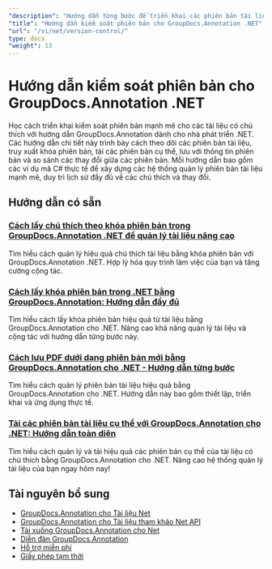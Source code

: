 ```yaml
---
"description": "Hướng dẫn từng bước để triển khai các phiên bản tài liệu, theo dõi các thay đổi và quản lý lịch sử chú thích bằng GroupDocs.Annotation cho .NET."
"title": "Hướng dẫn kiểm soát phiên bản cho GroupDocs.Annotation .NET"
"url": "/vi/net/version-control/"
type: docs
"weight": 13
---
```


# Hướng dẫn kiểm soát phiên bản cho GroupDocs.Annotation .NET

Học cách triển khai kiểm soát phiên bản mạnh mẽ cho các tài liệu có chú thích với hướng dẫn GroupDocs.Annotation dành cho nhà phát triển .NET. Các hướng dẫn chi tiết này trình bày cách theo dõi các phiên bản tài liệu, truy xuất khóa phiên bản, tải các phiên bản cụ thể, lưu với thông tin phiên bản và so sánh các thay đổi giữa các phiên bản. Mỗi hướng dẫn bao gồm các ví dụ mã C# thực tế để xây dựng các hệ thống quản lý phiên bản tài liệu mạnh mẽ, duy trì lịch sử đầy đủ về các chú thích và thay đổi.

## Hướng dẫn có sẵn

### [Cách lấy chú thích theo khóa phiên bản trong GroupDocs.Annotation .NET để quản lý tài liệu nâng cao](./retrieve-annotations-version-key-groupdocs-dotnet/)
Tìm hiểu cách quản lý hiệu quả chú thích tài liệu bằng khóa phiên bản với GroupDocs.Annotation .NET. Hợp lý hóa quy trình làm việc của bạn và tăng cường cộng tác.

### [Cách lấy khóa phiên bản trong .NET bằng GroupDocs.Annotation: Hướng dẫn đầy đủ](./retrieving-version-keys-groupdocs-annotation-dotnet/)
Tìm hiểu cách lấy khóa phiên bản hiệu quả từ tài liệu bằng GroupDocs.Annotation cho .NET. Nâng cao khả năng quản lý tài liệu và cộng tác với hướng dẫn từng bước này.

### [Cách lưu PDF dưới dạng phiên bản mới bằng GroupDocs.Annotation cho .NET - Hướng dẫn từng bước](./save-pdf-new-version-groupdocs-annotation-net/)
Tìm hiểu cách quản lý phiên bản tài liệu hiệu quả bằng GroupDocs.Annotation cho .NET. Hướng dẫn này bao gồm thiết lập, triển khai và ứng dụng thực tế.

### [Tải các phiên bản tài liệu cụ thể với GroupDocs.Annotation cho .NET: Hướng dẫn toàn diện](./load-specific-versions-groupdocs-annotation-net/)
Tìm hiểu cách quản lý và tải hiệu quả các phiên bản cụ thể của tài liệu có chú thích bằng GroupDocs.Annotation cho .NET. Nâng cao hệ thống quản lý tài liệu của bạn ngay hôm nay!

## Tài nguyên bổ sung

- [GroupDocs.Annotation cho Tài liệu Net](https://docs.groupdocs.com/annotation/net/)
- [GroupDocs.Annotation cho Tài liệu tham khảo Net API](https://reference.groupdocs.com/annotation/net/)
- [Tải xuống GroupDocs.Annotation cho Net](https://releases.groupdocs.com/annotation/net/)
- [Diễn đàn GroupDocs.Annotation](https://forum.groupdocs.com/c/annotation)
- [Hỗ trợ miễn phí](https://forum.groupdocs.com/)
- [Giấy phép tạm thời](https://purchase.groupdocs.com/temporary-license/)